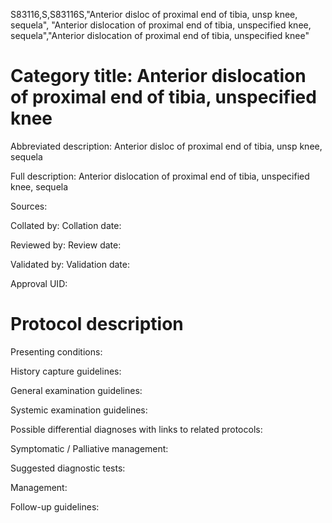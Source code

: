 S83116,S,S83116S,"Anterior disloc of proximal end of tibia, unsp knee, sequela", "Anterior dislocation of proximal end of tibia, unspecified knee, sequela","Anterior dislocation of proximal end of tibia, unspecified knee"
# Category title: Anterior dislocation of proximal end of tibia, unspecified knee

Abbreviated description: Anterior disloc of proximal end of tibia, unsp knee, sequela

Full description: Anterior dislocation of proximal end of tibia, unspecified knee, sequela

Sources:

Collated by:
Collation date:

Reviewed by:
Review date:

Validated by:
Validation date:

Approval UID:

# Protocol description

Presenting conditions:

History capture guidelines:

General examination guidelines:

Systemic examination guidelines:

Possible differential diagnoses with links to related protocols:

Symptomatic / Palliative management:

Suggested diagnostic tests:

Management:

Follow-up guidelines:
